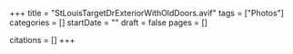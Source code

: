 +++
title = "StLouisTargetDrExteriorWithOldDoors.avif"
tags = ["Photos"]
categories = []
startDate = ""
draft = false
pages = []

citations = []
+++
